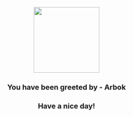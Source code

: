 <p align="center">
    <img src="https://raw.githubusercontent.com/PokeAPI/sprites/master/sprites/pokemon/24.png" width="150" height="150">
</p>
<h3 align="center">You have been greeted by - <b>Arbok</b></h3>
<h3 align="center">Have a nice day!</h3>
